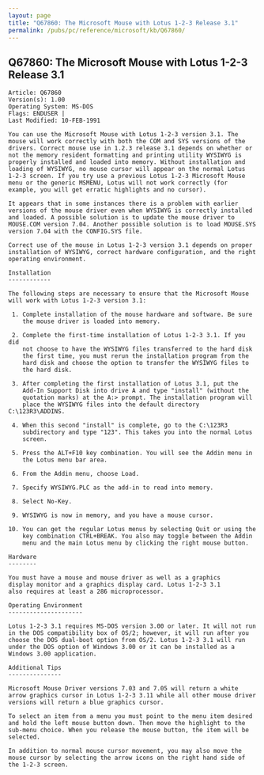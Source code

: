```yaml
---
layout: page
title: "Q67860: The Microsoft Mouse with Lotus 1-2-3 Release 3.1"
permalink: /pubs/pc/reference/microsoft/kb/Q67860/
---
```


## Q67860: The Microsoft Mouse with Lotus 1-2-3 Release 3.1

	Article: Q67860
	Version(s): 1.00
	Operating System: MS-DOS
	Flags: ENDUSER |
	Last Modified: 10-FEB-1991
	
	You can use the Microsoft Mouse with Lotus 1-2-3 version 3.1. The
	mouse will work correctly with both the COM and SYS versions of the
	drivers. Correct mouse use in 1.2.3 release 3.1 depends on whether or
	not the memory resident formatting and printing utility WYSIWYG is
	properly installed and loaded into memory. Without installation and
	loading of WYSIWYG, no mouse cursor will appear on the normal Lotus
	1-2-3 screen. If you try use a previous Lotus 1-2-3 Microsoft Mouse
	menu or the generic MSMENU, Lotus will not work correctly (for
	example, you will get erratic highlights and no cursor).
	
	It appears that in some instances there is a problem with earlier
	versions of the mouse driver even when WYSIWYG is correctly installed
	and loaded. A possible solution is to update the mouse driver to
	MOUSE.COM version 7.04. Another possible solution is to load MOUSE.SYS
	version 7.04 with the CONFIG.SYS file.
	
	Correct use of the mouse in Lotus 1-2-3 version 3.1 depends on proper
	installation of WYSIWYG, correct hardware configuration, and the right
	operating environment.
	
	Installation
	------------
	
	The following steps are necessary to ensure that the Microsoft Mouse
	will work with Lotus 1-2-3 version 3.1:
	
	 1. Complete installation of the mouse hardware and software. Be sure
	    the mouse driver is loaded into memory.
	
	 2. Complete the first-time installation of Lotus 1-2-3 3.1. If you did
	    not choose to have the WYSIWYG files transferred to the hard disk
	    the first time, you must rerun the installation program from the
	    hard disk and choose the option to transfer the WYSIWYG files to
	    the hard disk.
	
	 3. After completing the first installation of Lotus 3.1, put the
	    Add-In Support Disk into drive A and type "install" (without the
	    quotation marks) at the A:> prompt. The installation program will
	    place the WYSIWYG files into the default directory C:\123R3\ADDINS.
	
	 4. When this second "install" is complete, go to the C:\123R3
	    subdirectory and type "123". This takes you into the normal Lotus
	    screen.
	
	 5. Press the ALT+F10 key combination. You will see the Addin menu in
	    the Lotus menu bar area.
	
	 6. From the Addin menu, choose Load.
	
	 7. Specify WYSIWYG.PLC as the add-in to read into memory.
	
	 8. Select No-Key.
	
	 9. WYSIWYG is now in memory, and you have a mouse cursor.
	
	10. You can get the regular Lotus menus by selecting Quit or using the
	    key combination CTRL+BREAK. You also may toggle between the Addin
	    menu and the main Lotus menu by clicking the right mouse button.
	
	Hardware
	--------
	
	You must have a mouse and mouse driver as well as a graphics
	display monitor and a graphics display card. Lotus 1-2-3 3.1
	also requires at least a 286 microprocessor.
	
	Operating Environment
	---------------------
	
	Lotus 1-2-3 3.1 requires MS-DOS version 3.00 or later. It will not run
	in the DOS compatibility box of OS/2; however, it will run after you
	choose the DOS dual-boot option from OS/2. Lotus 1-2-3 3.1 will run
	under the DOS option of Windows 3.00 or it can be installed as a
	Windows 3.00 application.
	
	Additional Tips
	---------------
	
	Microsoft Mouse Driver versions 7.03 and 7.05 will return a white
	arrow graphics cursor in Lotus 1-2-3 3.11 while all other mouse driver
	versions will return a blue graphics cursor.
	
	To select an item from a menu you must point to the menu item desired
	and hold the left mouse button down. Then move the highlight to the
	sub-menu choice. When you release the mouse button, the item will be
	selected.
	
	In addition to normal mouse cursor movement, you may also move the
	mouse cursor by selecting the arrow icons on the right hand side of
	the 1-2-3 screen.

